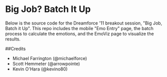 # Big Job?  Batch It Up

Below is the source code for the Dreamforce '11 breakout session, "Big Job, Batch it Up".  This repo includes the mobile "Emo Entry" page, the batch process to calculate the emotions, and the EmoViz page to visualize the results.

##Credits

* Michael Farrington (@michaelforce)
* Scott Hemmeter (@arrowpointe)
* Kevin O'Hara (@kevino80) 

